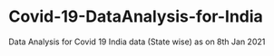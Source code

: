 # Covid-19-DataAnalysis-for-India
Data Analysis for Covid 19 India data (State wise) as on 8th Jan 2021
